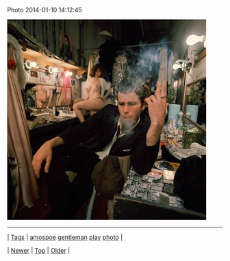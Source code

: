 <!--
title: Photo 2014-01-10 14
date: 2020-06-28T15:27:00.242Z
tags: amospoe, gentleman, play, photo
-->


Photo 2014-01-10 14:12:45

![](72868783245-0.jpg)

<!--BOTTOM-POST-NAVIGATION-->
---

| [Tags](tags.md) | [amospoe](tag-amospoe.md) [gentleman](tag-gentleman.md) [play](tag-play.md) [photo](tag-photo.md) |

| [Newer](72868763166.md) | [Top](index.md) | [Older](72869095338.md) |